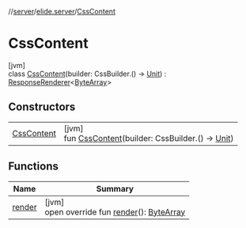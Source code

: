 //[server](../../../index.md)/[elide.server](../index.md)/[CssContent](index.md)

# CssContent

[jvm]\
class [CssContent](index.md)(builder: CssBuilder.() -&gt; [Unit](https://kotlinlang.org/api/latest/jvm/stdlib/kotlin/-unit/index.html)) : [ResponseRenderer](../-response-renderer/index.md)&lt;[ByteArray](https://kotlinlang.org/api/latest/jvm/stdlib/kotlin/-byte-array/index.html)&gt;

## Constructors

| | |
|---|---|
| [CssContent](-css-content.md) | [jvm]<br>fun [CssContent](-css-content.md)(builder: CssBuilder.() -&gt; [Unit](https://kotlinlang.org/api/latest/jvm/stdlib/kotlin/-unit/index.html)) |

## Functions

| Name | Summary |
|---|---|
| [render](render.md) | [jvm]<br>open override fun [render](render.md)(): [ByteArray](https://kotlinlang.org/api/latest/jvm/stdlib/kotlin/-byte-array/index.html) |

